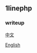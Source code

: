 ## 1linephp

### writeup

[中文](writeup/1linephp_writeup.md)

[English](writeup/1linephp_writeup_en.md)

